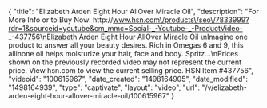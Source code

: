 {
    "title": "Elizabeth Arden Eight Hour AllOver Miracle Oil",
    "description": "For More Info or to Buy Now: http:\/\/www.hsn.com\/products\/seo\/7833999?rdr=1&sourceid=youtube&cm_mmc=Social-_-Youtube-_-ProductVideo-_-437756\nElizabeth Arden Eight Hour AllOver Miracle Oil  \nImagine one product to answer all your beauty desires. Rich in Omegas 6 and 9, this allinone oil helps moisturize your hair, face and body. Spritz...\nPrices shown on the previously recorded video may not represent the current price.  View hsn.com to view the current selling price. HSN Item #437756",
    "videoid": "100615967",
    "date_created": "1498164905",
    "date_modified": "1498164939",
    "type": "captivate",
    "layout": "video",
    "url": "\/v\/elizabeth-arden-eight-hour-allover-miracle-oil\/100615967"
}